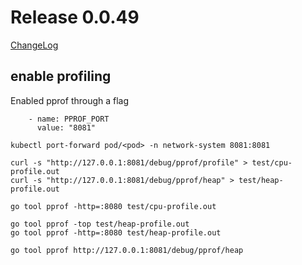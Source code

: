 # Release 0.0.49

[ChangeLog](https://github.com/sdcio/config-server/releases)

## enable profiling

Enabled pprof through a flag

        - name: PPROF_PORT
          value: "8081"

```
kubectl port-forward pod/<pod> -n network-system 8081:8081

curl -s "http://127.0.0.1:8081/debug/pprof/profile" > test/cpu-profile.out
curl -s "http://127.0.0.1:8081/debug/pprof/heap" > test/heap-profile.out

go tool pprof -http=:8080 test/cpu-profile.out

go tool pprof -top test/heap-profile.out
go tool pprof -http=:8080 test/heap-profile.out

go tool pprof http://127.0.0.1:8081/debug/pprof/heap

```